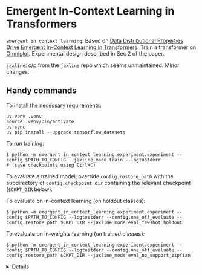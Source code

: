# Emergent In-Context Learning in Transformers

`emergent_in_context_learning`:
Based on [Data Distributional Properties Drive Emergent In-Context Learning in Transformers](https://arxiv.org/abs/2205.05055).
Train a transformer on [Omniglot](https://github.com/brendenlake/omniglot).
Experimental design described in Sec 2 of the paper.

`jaxline`: c/p from the `jaxline` repo which seems unmaintained.
Minor changes.


## Handy commands

To install the necessary requirements:

```shell
uv venv .venv
source .venv/bin/activate
uv sync
uv pip install --upgrade tensorflow_datasets
```

To run training:

```shell
$ python -m emergent_in_context_learning.experiment.experiment --config $PATH_TO_CONFIG --jaxline_mode train --logtostderr
# (save checkpoints using Ctrl+C)
```

To evaluate a trained model, override `config.restore_path` with the
subdirectory of `config.checkpoint_dir` containing the relevant checkpoint
(`$CKPT_DIR` below).

To evaluate on in-context learning (on holdout classes):

```shell
$ python -m emergent_in_context_learning.experiment.experiment --config $PATH_TO_CONFIG --logtostderr --config.one_off_evaluate --config.restore_path $CKPT_DIR --jaxline_mode eval_fewshot_holdout
```

To evaluate on in-weights learning (on trained classes):

```shell
$ python -m emergent_in_context_learning.experiment.experiment --config $PATH_TO_CONFIG --logtostderr --config.one_off_evaluate --config.restore_path $CKPT_DIR --jaxline_mode eval_no_support_zipfian
```

<details>
<summary>Details</summary>

## Usage

### Default configs

Default experiment configurations are provided in `configs/`, and can be used
in `$PATH_TO_CONFIG` in the launch commands below.

*   `images_all_exemplars.py`: Each character class consists of 20 image
    examples (the original Omniglot problem).
*   `images_augmented.py`: We augment the total number of classes to 8x the
    original number, by applying transformations to each image class: flip left
    or right + rotate 0, 90, 180, or 270 degrees.
*   `images_identical.py`: Each character class consists only of a single image
    (the 1st of the 20 examples provided in the original Omniglot dataset)
*   `symbolic.py`: (relatively untested; not used in the paper)

Config files can be edited or forked as desired.

### Varieties of data sequences + Configurations for each

Omniglot sequences are generated in `datasets/data_generators.py`.

The image classes are divided into training and holdout. Training classes can be
"common" or "rare". The training classes can be uniformly or Zipf-distributed
(jointly over both common and rare classes). Related configurations are set in
`config.data.generator_config`.

There are few different types of data sequences:

*   `bursty` : These are the canonical bursty (and non-bursty) sequences used in
    training in the paper
*   `no_support_common`, `no_support_rare`, `non_support_zipfian` : These
    sequences enforce that the query class does not appear anywhere in the
    context, and are the sequences used for evaluating in-weights learning in
    the paper. They can consist entirely of common classes, rare classes, or be
    Zipf-distributed over all training classes.
*   `fewshot_common`, `fewshot_rare`, `fewshot_zipfian`, `fewshot_holdout` :
    These sequence are standard k-shot n-way fewshot sequences, and are used for
    evaluating in-context learning in the paper. They can exist of holdout
    classes, common classes, rare classes, or be Zipf-distributed over all
    training classes.
*   `mixed`: A mix of standard fewshot and iid randomly generated sequences.

Sequence types are specified in `config.data.train_seqs` and in
`config.eval_modes` (with an additional `eval_` prefix). You may specify a list
of eval modes, to evaluate the same learner on multiple sequence types.

See `experiment/experiment.py: _get_ds_seqs` and `datasets/data_generators.py:
SeqGenerator` for more details on settings, which are specified in
`config.data.seq_config`.

</details>